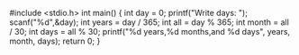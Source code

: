 #include <stdio.h>
int main() {
         int day = 0;
         printf("Write days: ");
         scanf("%d",&day);
         int years = day / 365;
         int all = day % 365;
         int month = all / 30;
         int days = all % 30;
         printf("%d years,%d months,and %d days", years, month, days);
         return 0;
}
